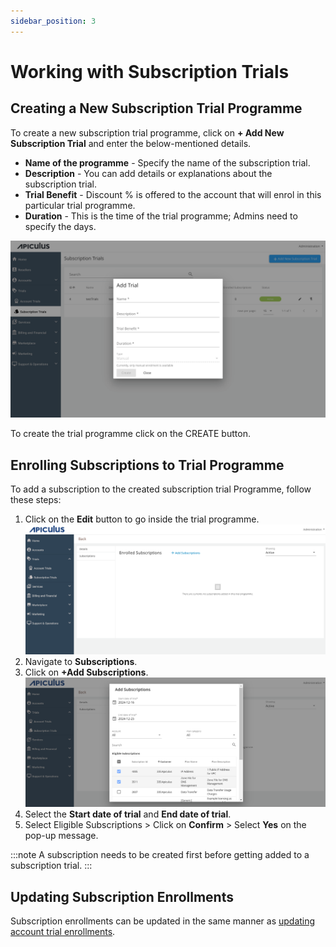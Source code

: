 ```yaml
---
sidebar_position: 3
---
```

# Working with Subscription Trials

## Creating a New Subscription Trial Programme

To create a new subscription trial programme, click on **+ Add New Subscription Trial** and enter the below-mentioned details.

- **Name of the programme** - Specify the name of the subscription trial.
- **Description** - You can add details or explanations about the subscription trial.
- **Trial Benefit** - Discount % is offered to the account that will enrol in this particular trial programme.
-  **Duration** - This is the time of the trial programme; Admins need to specify the days.

![Working with Subscription Trials](img/SubscriptionTrials.png)

To create the trial programme click on the CREATE button.

## Enrolling Subscriptions to Trial Programme

To add a subscription to the created subscription trial Programme, follow these steps:
1. Click on the **Edit** button to go inside the trial programme.![Working with Subscription Trials](img/SubscriptionTrials1.png)
2. Navigate to **Subscriptions**.
3. Click on **+Add Subscriptions**.![Working with Subscription Trials](img/SubscriptionTrials2.png)
4. Select the **Start date of trial** and **End date of trial**.
5. Select Eligible Subscriptions > Click on **Confirm** > Select **Yes** on the pop-up message.

:::note
A subscription needs to be created first before getting added to a subscription trial.
:::

## Updating Subscription Enrollments

Subscription enrollments can be updated in the same manner as [updating account trial enrollments](WorkingwithAccountTrials).
